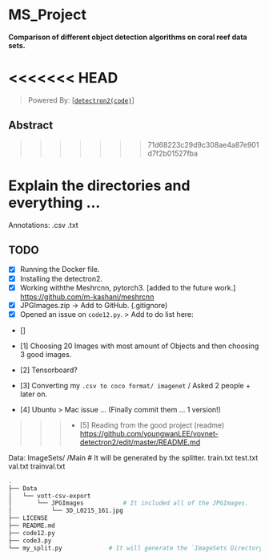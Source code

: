 # MS_Project
**Comparison of different object detection algorithms on coral reef data sets.**

<<<<<<< HEAD
=======



>Powered By: [[`detectron2(code)`](https://github.com/facebookresearch/detectron)]

## Abstract
>>>>>>> 71d68223c29d9c308ae4a87e901d7f2b01527fba
#	Explain the directories and everything ... 

Annotations:
	.csv
	.txt

## TODO
 - [x] Running the Docker file.
 - [x] Installing the detectron2.
 - [x] Working withthe Meshrcnn, pytorch3. [added to the future work.] https://github.com/m-kashani/meshrcnn
 - [x] JPGImages.zip -> Add to GitHub. (.gitignore)
 - [x] Opened an issue on `code12.py`. > Add to do list here:
 - []

 - [1] Choosing 20 Images with most amount of Objects and then choosing 3 good images.
 - [2] Tensorboard?
 - [3] Converting my `.csv to coco format/ imagenet` / Asked 2 people + later on.
 - [4] Ubuntu > Mac issue ... (Finally commit them ... 1 version!)
 
>>> - [5] Reading from the good project (readme) https://github.com/youngwanLEE/vovnet-detectron2/edit/master/README.md
 


Data:
	ImageSets/
		/Main		#	It will be generated by the splitter.
			train.txt
			test.txt
			val.txt
			trainval.txt
```bash
.
├── Data
│   └── vott-csv-export
│       └── JPGImages			# It included all of the JPGImages.
│           └── 3D_L0215_161.jpg
├── LICENSE
├── README.md
├── code12.py
├── code3.py
└── my_split.py				# It will generate the `ImageSets Directory`
```
